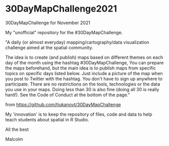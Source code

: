 # 30DayMapChallenge2021
30DayMapChallenge for November 2021

My "unofficial" repository for the #30DayMapChallenge. 

"A daily (or almost everyday) mapping/cartography/data visualization challenge aimed at the spatial community.

The idea is to create (and publish) maps based on different themes on each day of the month using the hashtag #30DayMapChallenge, You can prepare the maps beforehand, but the main idea is to publish maps from specific topics on specific days listed below. Just include a picture of the map when you post to Twitter with the hashtag. You don't have to sign up anywhere to participate. There are no restrictions on the tools, technologies or the data you use in your maps. Doing less than 30 is also fine (doing all 30 is really hard!). See the Code of Conduct at the bottom of the page." 

from https://github.com/tjukanovt/30DayMapChallenge

My 'innovation' is to keep the repository of files, code and data to help teach students about spatial in R Studio.

All the best


Malcolm
